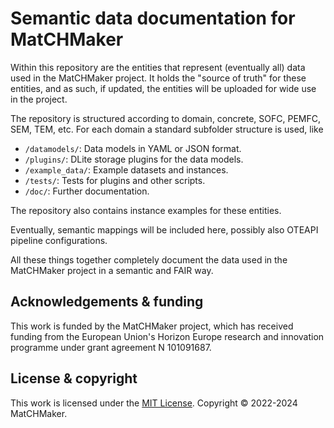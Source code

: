 # Semantic data documentation for MatCHMaker

Within this repository are the entities that represent (eventually all) data used in the MatCHMaker project.
It holds the "source of truth" for these entities, and as such, if updated, the entities will be uploaded for wide use in the project.

The repository is structured according to domain, concrete, SOFC, PEMFC, SEM, TEM, etc.
For each domain a standard subfolder structure is used, like
- `/datamodels/`: Data models in YAML or JSON format.
- `/plugins/`: DLite storage plugins for the data models.
- `/example_data/`: Example datasets and instances.
- `/tests/`: Tests for plugins and other scripts.
- `/doc/`: Further documentation.

The repository also contains instance examples for these entities.

Eventually, semantic mappings will be included here, possibly also OTEAPI pipeline configurations.

All these things together completely document the data used in the MatCHMaker project in a semantic and FAIR way.

## Acknowledgements & funding

This work is funded by the MatCHMaker project, which has received funding from the European Union's Horizon Europe research and innovation programme under grant agreement N 101091687.

## License & copyright

This work is licensed under the [MIT License](LICENSE).
Copyright &copy; 2022-2024 MatCHMaker.
